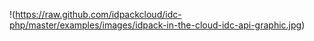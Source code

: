 !(https://raw.github.com/idpackcloud/idc-php/master/examples/images/idpack-in-the-cloud-idc-api-graphic.jpg)
